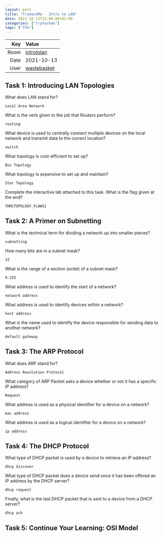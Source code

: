 ```yaml
---
layout: post
title: "TryHackMe - Intro to LAN"
date: 2021-10-13T12:00:00+02:00
categories: ["tryhackme"]
tags: ["thm"]
---
```


| Key   | Value 
| ----: | :--------
| Room  | [introtolan](https://tryhackme.com/room/introtolan)
| Date  | 2021-10-13
| User  | [wastebasket](https://tryhackme.com/p/wastebasket)

## Task 1: Introducing LAN Topologies

What does LAN stand for?

`Local Area Network`

What is the verb given to the job that Routers perform?

`routing`

What device is used to centrally connect multiple devices on the local network and transmit data to the correct location?

`switch`

What topology is cost-efficient to set up?

`Bus Topology`

What topology is expensive to set up and maintain?

`Star Topology`

Complete the interactive lab attached to this task. What is the flag given at the end?

`THM{TOPOLOGY_FLAWS}`

## Task 2: A Primer on Subnetting 

What is the technical term for dividing a network up into smaller pieces?

`subnetting`

How many bits are in a subnet mask?

`32`

What is the range of a section (octet) of a subnet mask?

`0-255`

What address is used to identify the start of a network?

`network address`

What address is used to identify devices within a network?

`host address`

What is the name used to identify the device responsible for sending data to another network?

`default gateway`

## Task 3: The ARP Protocol 

What does ARP stand for?

`Address Resolution Protocol`

What category of ARP Packet asks a device whether or not it has a specific IP address?

`Request`

What address is used as a physical identifier for a device on a network?

`mac address`

What address is used as a logical identifier for a device on a network?

`ip address`

## Task 4: The DHCP Protocol 

What type of DHCP packet is used by a device to retrieve an IP address?

`dhcp discover`
 
What type of DHCP packet does a device send once it has been offered an IP address by the DHCP server?

`dhcp request`

Finally, what is the last DHCP packet that is sent to a device from a DHCP server?

`dhcp ack`

## Task 5: Continue Your Learning: OSI Model 
